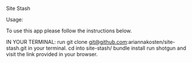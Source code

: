 Site Stash

Usage:

To use this app please follow the instructions below.

IN YOUR TERMINAL:
run git clone git@github.com:ariannakosten/site-stash.git in your terminal.
cd into site-stash/
bundle install
run shotgun and visit the link provided in your browser.
